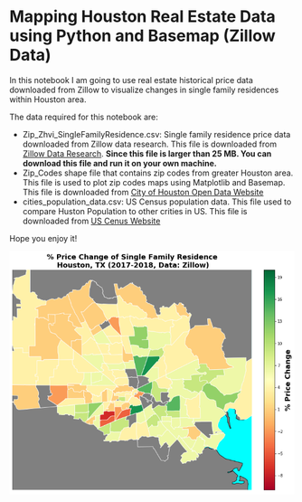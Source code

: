 # Mapping Houston Real Estate Data using Python and Basemap (Zillow Data)
In this notebook I am going to use real estate historical price data downloaded from Zillow to visualize changes in single family residences within Houston area. 

The data required for this notebook are:
* Zip_Zhvi_SingleFamilyResidence.csv: Single family residence price data downloaded from Zillow data research. This file is downloaded from [Zillow Data Research](https://www.zillow.com/research/data/). **Since this file is larger than 25 MB. You can download this file and run it on your own machine.**
* Zip_Codes shape file that contains zip codes from greater Houston area. This file is used to plot zip codes maps using Matplotlib and Basemap. This file is downloaded from [City of Houston Open Data Website](https://cohgis-mycity.opendata.arcgis.com/datasets/zip-codes)
* cities_population_data.csv: US Census population data. This file used to compare Huston Population to other crities in US. This file is downloaded from [US Cenus Website](https://www.census.gov/data/tables/2017/demo/popest/total-cities-and-towns.html)

Hope you enjoy it!


![alt text](https://github.com/anejad/Mapping-Houston-Real-Estate-Data-using-Python-and-Basemap-Zillow-Data-/blob/master/output.png)
